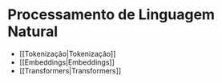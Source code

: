 # Processamento de Linguagem Natural

- [[Tokenização|Tokenização]]
- [[Embeddings|Embeddings]]
- [[Transformers|Transformers]]
